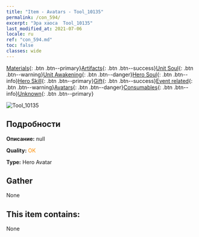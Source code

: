 ```yaml
---
title: "Item - Avatars - Tool_10135"
permalink: /con_594/
excerpt: "Эра хаоса  Tool_10135"
last_modified_at: 2021-07-06
locale: ru
ref: "con_594.md"
toc: false
classes: wide
---
```

 [Materials](/ItemsRU/){: .btn .btn--primary}[Artifacts](/ItemsRU/Artifacts/){: .btn .btn--success}[Unit Soul](/ItemsRU/UnitSoul/){: .btn .btn--warning}[Unit Awakening](/ItemsRU/UnitAwakening/){: .btn .btn--danger}[Hero Soul](/ItemsRU/HeroSoul/){: .btn .btn--info}[Hero Skill](/ItemsRU/HeroSkill/){: .btn .btn--primary}[Gift](/ItemsRU/Gift/){: .btn .btn--success}[Event related](/ItemsRU/Events/){: .btn .btn--warning}[Avatars](/ItemsRU/Avatars/){: .btn .btn--danger}[Consumables](/ItemsRU/Consumables/){: .btn .btn--info}[Unknown](/ItemsRU/Unknown/){: .btn .btn--primary}

 ![Tool_10135](/images/h/h_Gem5.jpg)

## Подробности
 **Описание:** null

 **Quality:** <span style="color: #FF8C00">OK</span>

 **Type:** Hero Avatar

## Gather

  None

## This item contains:

  None

